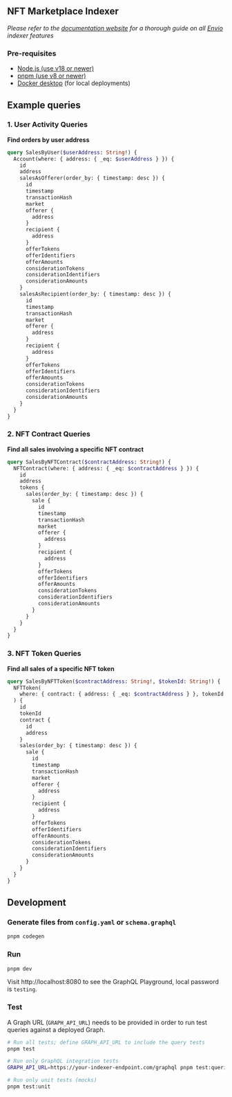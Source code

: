 ## NFT Marketplace Indexer

_Please refer to the [documentation website](https://docs.envio.dev) for a thorough guide on all [Envio](https://envio.dev) indexer features_

### Pre-requisites

- [Node.js (use v18 or newer)](https://nodejs.org/en/download/current)
- [pnpm (use v8 or newer)](https://pnpm.io/installation)
- [Docker desktop](https://www.docker.com/products/docker-desktop/) (for local deployments)

## Example queries

### 1. User Activity Queries

**Find orders by user address**

```graphql
query SalesByUser($userAddress: String!) {
  Account(where: { address: { _eq: $userAddress } }) {
    id
    address
    salesAsOfferer(order_by: { timestamp: desc }) {
      id
      timestamp
      transactionHash
      market
      offerer {
        address
      }
      recipient {
        address
      }
      offerTokens
      offerIdentifiers
      offerAmounts
      considerationTokens
      considerationIdentifiers
      considerationAmounts
    }
    salesAsRecipient(order_by: { timestamp: desc }) {
      id
      timestamp
      transactionHash
      market
      offerer {
        address
      }
      recipient {
        address
      }
      offerTokens
      offerIdentifiers
      offerAmounts
      considerationTokens
      considerationIdentifiers
      considerationAmounts
    }
  }
}
```

### 2. NFT Contract Queries

**Find all sales involving a specific NFT contract**

```graphql
query SalesByNFTContract($contractAddress: String!) {
  NFTContract(where: { address: { _eq: $contractAddress } }) {
    id
    address
    tokens {
      sales(order_by: { timestamp: desc }) {
        sale {
          id
          timestamp
          transactionHash
          market
          offerer {
            address
          }
          recipient {
            address
          }
          offerTokens
          offerIdentifiers
          offerAmounts
          considerationTokens
          considerationIdentifiers
          considerationAmounts
        }
      }
    }
  }
}
```

### 3. NFT Token Queries

**Find all sales of a specific NFT token**

```graphql
query SalesByNFTToken($contractAddress: String!, $tokenId: String!) {
  NFTToken(
    where: { contract: { address: { _eq: $contractAddress } }, tokenId: { _eq: $tokenId } }
  ) {
    id
    tokenId
    contract {
      id
      address
    }
    sales(order_by: { timestamp: desc }) {
      sale {
        id
        timestamp
        transactionHash
        market
        offerer {
          address
        }
        recipient {
          address
        }
        offerTokens
        offerIdentifiers
        offerAmounts
        considerationTokens
        considerationIdentifiers
        considerationAmounts
      }
    }
  }
}
```

## Development

### Generate files from `config.yaml` or `schema.graphql`

```bash
pnpm codegen
```

### Run

```bash
pnpm dev
```

Visit http://localhost:8080 to see the GraphQL Playground, local password is `testing`.

### Test

A Graph URL (`GRAPH_API_URL`) needs to be provided in order to run test queries against a deployed Graph.

```bash
# Run all tests; define GRAPH_API_URL to include the query tests
pnpm test

# Run only GraphQL integration tests
GRAPH_API_URL=https://your-indexer-endpoint.com/graphql pnpm test:queries

# Run only unit tests (mocks)
pnpm test:unit
```
